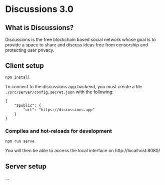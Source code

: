 # Discussions 3.0

## What is Discussions?

Discussions is the free blockchain based social network whose goal is to provide a space to share and discuss ideas free from censorship and protecting user privacy.

## Client setup
```
npm install
```

To connect to the discussions.app backend, you must create a file `./src/server/config.secret.json` with the following:
```
{
    "$public": {
        "url": "https://discussions.app"
    }
}
```

### Compiles and hot-reloads for development
```
npm run serve
```

You will then be able to access the local interface on http://localhost:8080/

## Server setup

...

